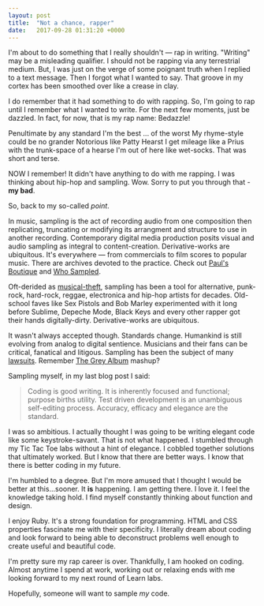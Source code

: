 ```yaml
---
layout: post
title:  "Not a chance, rapper"
date:   2017-09-28 01:31:20 +0000
---
```



I'm about to do something that I really shouldn't — rap in writing. "Writing" may be a misleading qualifier. I should not be rapping via any terrestrial medium. But, I was just on the verge of some poignant truth when I replied to a text message. Then I forgot what I wanted to say. That groove in my cortex has been smoothed over like a crease in clay.

I do remember that it had something to do with rapping. So, I'm going to rap until I remember what I wanted to write. For the next few moments, just be dazzled. In fact, for now, that is my rap name: Bedazzle!

Penultimate by any standard
I'm the best ... of the worst
My rhyme-style could be no grander
Notorious like Patty Hearst
I get mileage like a Prius
with the trunk-space of a hearse
I'm out of here like wet-socks.
That was short and terse.

NOW I remember! It didn't have anything to do with me rapping. I was thinking about hip-hop and sampling. Wow. Sorry to put you through that - **my bad**.

So, back to my so-called *point*.

In music, sampling is the act of recording audio from one composition then replicating, truncating or modifying its arrangment and structure to use in another recording. Contemporary digital media production posits visual and audio sampling as integral to content-creation. Derivative-works are ubiquitous. It's everywhere — from commercials to film scores to popular music. There are archives devoted to the practice. Check out [Paul's Boutique](https://paulsboutique.info/index.php) and [Who Sampled](http://whosampled.com).

Oft-derided as [musical-theft](http://articles.latimes.com/1989-08-06/entertainment/ca-454_1_pop-music), sampling has been a tool for alternative, punk-rock, hard-rock, reggae, electronica and hip-hop artists for decades. Old-school faves like Sex Pistols and Bob Marley experimented with it long before Sublime, Depeche Mode, Black Keys and every other rapper got their hands digitally-dirty. Derivative-works are ubiquitous.

It wasn't always accepted though. Standards change. Humankind is still evolving from analog to digital sentience. Musicians and their fans can be critical, fanatical and litigous. Sampling has been the subject of many [lawsuits](http://www.rollingstone.com/music/news/kraftwerk-lose-copyright-case-in-german-high-court-20160531). Remember [The Grey Album](https://en.wikipedia.org/wiki/The_Grey_Album) mashup?

Sampling myself, in my last blog post I said:
> Coding is good writing. It is inherently focused and functional; purpose births utility. Test driven development is an unambiguous self-editing process. Accuracy, efficacy and elegance are the standard.

I was so ambitious. I actually thought I was going to be writing elegant code like some keystroke-savant. That is not what happened. I stumbled through my Tic Tac Toe labs without a hint of elegance. I cobbled together solutions that ultimately worked. But I know that there are better ways. I know that there is better coding in my future. 

I'm humbled to a degree. But I'm more amused that I thought I would be better at this...sooner. It **is** happening. I am getting there. I love it. I feel the knowledge taking hold. I find myself constantly thinking about function and design.

I enjoy Ruby. It's a strong foundation for programming. HTML and CSS properties fascinate me with their specificity. I literally dream about coding and look forward to being able to deconstruct problems well enough to create useful and beautiful code. 

I'm pretty sure my rap career is over. Thankfully, I am hooked on coding. Almost anytime I spend at work, working out or relaxing ends with me looking forward to my next round of Learn labs. 

Hopefully, someone will want to sample *my* code. 
